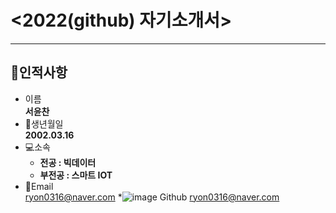 # <2022(github) 자기소개서>
---
## 👨인적사항
* 이름  
**서윤찬**
* 🍰생년월일  
**2002.03.16**
* 💻소속   
  - **전공 : 빅데이터**
  - **부전공 : 스마트 IOT** 
* 📧Email  
ryon0316@naver.com
*![image](https://user-images.githubusercontent.com/93811112/172120721-16d73f2a-74ac-4345-8d50-502078321164.png)
 Github 
ryon0316@naver.com


